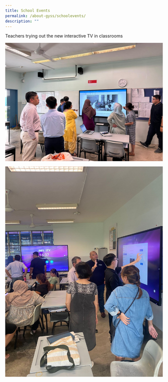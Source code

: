 ```yaml
---
title: School Events
permalink: /about-gyss/schoolevents/
description: ""
---
```

Teachers trying out the new interactive TV in classrooms

![](/images/spd2023a.jpeg)

![](/images/spd2023b.jpeg)